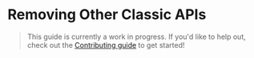# Removing Other Classic APIs

> This guide is currently a work in progress. If you'd like to help out, check out the [Contributing guide](../../contributing.md) to get started!


